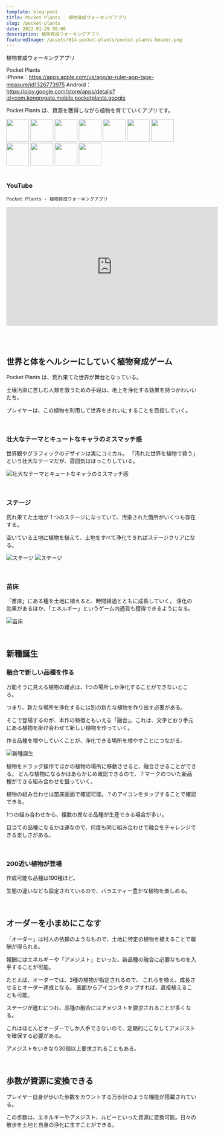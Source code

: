 ```yaml
---
template: blog-post
title: Pocket Plants - 植物育成ウォーキングアプリ
slug: /pocket-plants
date: 2022-01-29 08:00
description: 植物育成ウォーキングアプリ
featuredImage: /assets/014-pocket-plants/pocket-plants-header.png
---
```


植物育成ウォーキングアプリ

Pocket Plants    
iPhone：https://apps.apple.com/us/app/ar-ruler-app-tape-measure/id1326773975
Android：https://play.google.com/store/apps/details?id=com.kongregate.mobile.pocketplants.google

Pocket Plants は、資源を獲得しながら植物を育てていくアプリです。

<div>
  <img src="./assets/014-pocket-plants/plant01.png" width="60px" />
  <img src="./assets/014-pocket-plants/plant02.png" width="60px" />
  <img src="./assets/014-pocket-plants/plant03.png" width="60px" />
  <img src="./assets/014-pocket-plants/plant04.png" width="60px" />
  <img src="./assets/014-pocket-plants/plant05.png" width="60px" />
  <img src="./assets/014-pocket-plants/plant06.png" width="60px" />
  <img src="./assets/014-pocket-plants/plant07.png" width="60px" />
  <img src="./assets/014-pocket-plants/plant08.png" width="60px" />
  <img src="./assets/014-pocket-plants/plant09.png" width="60px" />
  <img src="./assets/014-pocket-plants/plant10.png" width="60px" />
  <img src="./assets/014-pocket-plants/plant11.png" width="60px" />
</div>

<br />

### YouTube

`Pocket Plants - 植物育成ウォーキングアプリ`  
<iframe width="560" height="315" src="https://www.youtube.com/embed/RKYVvHca5Wg" title="YouTube video player" frameborder="0" allow="accelerometer; autoplay; clipboard-write; encrypted-media; gyroscope; picture-in-picture" allowfullscreen></iframe>

<br /><br />

## 世界と体をヘルシーにしていく植物育成ゲーム

Pocket Plants は、荒れ果てた世界が舞台となっている。

土壌汚染に苦しむ人類を救うための手段は、地上を浄化する効果を持つかわいいたち。

プレイヤーは、この植物を利用して世界をきれいにすることを目指していく。

<br />

### 壮大なテーマとキュートなキャラのミスマッチ感

世界観やグラフィックのデザインは実にコミカル。
「汚れた世界を植物で救う」という壮大なテーマだが、雰囲気はほっこりしている。

![壮大なテーマとキュートなキャラのミスマッチ感](./assets/014-pocket-plants/cute-character-on-the-world.png)

<br />

### ステージ

荒れ果てた土地が 1 つのステージになっていて、汚染された箇所がいくつも存在する。

空いている土地に植物を植えて、土地をすべて浄化できればステージクリアになる。

![ステージ](./assets/014-pocket-plants/stage01.png)
![ステージ](./assets/014-pocket-plants/stage02.png)

<br />

### 苗床

「苗床」にある種を土地に植えると、時間経過とともに成長していく。
浄化の効果があるほか、「エネルギー」というゲーム内通貨も獲得できるようになる。

![苗床](./assets/014-pocket-plants/labo.png)

<br />

## 新種誕生

### 融合で新しい品種を作る

万能そうに見える植物の難点は、1つの場所しか浄化することができないところ。

つまり、新たな場所を浄化するには別の新たな植物を作り出す必要がある。

そこで登場するのが、本作の特徴ともいえる「融合」。これは、文字どおり手元にある植物を掛け合わせて新しい植物を作っていく。

作る品種を増やしていくことが、浄化できる場所を増やすことにつながる。

![新種誕生](./assets/014-pocket-plants/new-collection.png)

植物をドラッグ操作でほかの植物の場所に移動させると、融合させることができる。
どんな植物になるかはあらかじめ確認できるので、？マークのついた新品種ができる組み合わせを狙っていく。

植物の組み合わせは苗床画面で確認可能。？のアイコンをタップすることで確認できる。

1つの組み合わせから、複数の異なる品種が生産できる場合が多い。

目当ての品種になるかは運なので、何度も同じ組み合わせで融合をチャレンジできる楽しさがある。

<br />

### 200近い植物が登場

作成可能な品種は190種ほど。

生態の違いなども設定されているので、バラエティー豊かな植物を楽しめる。

<br />

## オーダーを小まめにこなす

「オーダー」は村人の依頼のようなもので、土地に特定の植物を植えることで報酬が得られる。

報酬にはエネルギーや「アメジスト」といった、新品種の融合に必要なものを入手することが可能。

たとえば、オーダーでは、3種の植物が指定されるので、
これらを植え、成長させるとオーダー達成となる。
画面からアイコンをタップすれば、直接植えることも可能。

ステージが進むにつれ、品種の融合にはアメジストを要求されることが多くなる。

これはほとんどオーダーでしか入手できないので、定期的にこなしてアメジストを確保する必要がある。

アメジストをいきなり30個以上要求されることもある。

<br />

## 歩数が資源に変換できる

プレイヤー自身が歩いた歩数をカウントする万歩計のような機能が搭載されている。

この歩数は、エネルギーやアメジスト、ルビーといった資源に変換可能。日々の散歩を土地と自身の浄化に生すことができる。
